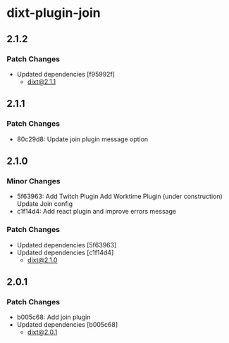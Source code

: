 # dixt-plugin-join

## 2.1.2

### Patch Changes

- Updated dependencies [f95992f]
  - dixt@2.1.1

## 2.1.1

### Patch Changes

- 80c29d8: Update join plugin message option

## 2.1.0

### Minor Changes

- 5f63963: Add Twitch Plugin
  Add Worktime Plugin (under construction)
  Update Join config
- c1f14d4: Add react plugin and improve errors message

### Patch Changes

- Updated dependencies [5f63963]
- Updated dependencies [c1f14d4]
  - dixt@2.1.0

## 2.0.1

### Patch Changes

- b005c68: Add join plugin
- Updated dependencies [b005c68]
  - dixt@2.0.1
